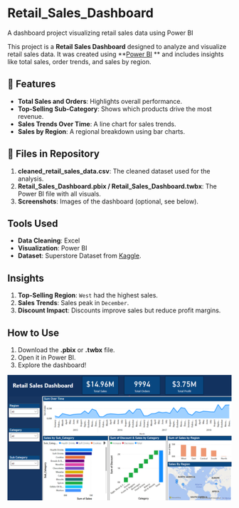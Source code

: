 # Retail_Sales_Dashboard
A dashboard project visualizing retail sales data using Power BI


This project is a **Retail Sales Dashboard** designed to analyze and visualize retail sales data. It was created using **[Power BI](https://powerbi.microsoft.com/) ** and includes insights like total sales, order trends, and sales by region.

## 🚀 Features
- **Total Sales and Orders**: Highlights overall performance.
- **Top-Selling Sub-Category**: Shows which products drive the most revenue.
- **Sales Trends Over Time**: A line chart for sales trends.
- **Sales by Region**: A regional breakdown using bar charts.

## 📂 Files in Repository
1. **cleaned_retail_sales_data.csv**: The cleaned dataset used for the analysis.
2. **Retail_Sales_Dashboard.pbix / Retail_Sales_Dashboard.twbx**: The Power BI file with all visuals.
3. **Screenshots**: Images of the dashboard (optional, see below).

## Tools Used
- **Data Cleaning**: Excel 
- **Visualization**: Power BI 
- **Dataset**: Superstore Dataset from [Kaggle](https://www.kaggle.com).


## Insights
1. **Top-Selling Region**: `West` had the highest sales.
2. **Sales Trends**: Sales peak in `December`.
3. **Discount Impact**: Discounts improve sales but reduce profit margins.

## How to Use
1. Download the **.pbix** or **.twbx** file.
2. Open it in Power BI.
3. Explore the dashboard!



 ![Dashboard Screenshot](https://github.com/Elliemnia/Retail_Sales_Dashboard/blob/main/Screenshot%20(406).png)
